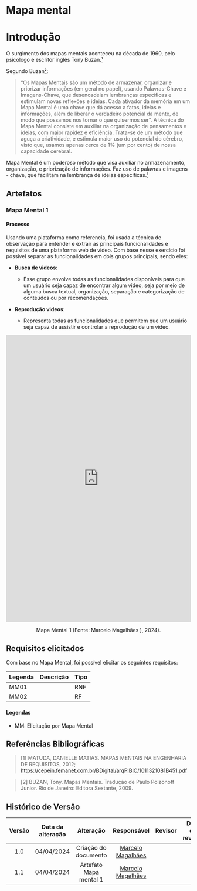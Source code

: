 # Mapa mental

# Introdução

O surgimento dos mapas mentais aconteceu na década de 1960, pelo psicólogo e escritor inglês Tony Buzan.[¹](#referências-bibliográficas)

Segundo Buzan[²](#referências-bibliográficas):

> “Os Mapas Mentais são um método de armazenar, organizar e priorizar informações
> (em geral no papel), usando Palavras-Chave e Imagens-Chave, que desencadeiam
> lembranças específicas e estimulam novas reflexões e ideias. Cada ativador da
> memória em um Mapa Mental é uma chave que dá acesso a fatos, ideias e
> informações, além de liberar o verdadeiro potencial da mente, de modo que
> possamos nos tornar o que quisermos ser”.
> A técnica do Mapa Mental consiste em auxiliar na organização de pensamentos e
> ideias, com maior rapidez e eficiência. Trata-se de um método que aguça a
> criatividade, e estimula maior uso do potencial do cérebro, visto que, usamos apenas
> cerca de 1% (um por cento) de nossa capacidade cerebral.

Mapa Mental é um poderoso método que visa auxiliar no armazenamento, organização, e priorização de informações. Faz uso de palavras e imagens - chave, que facilitam na lembrança de ideias específicas.[¹](#referências-bibliográficas)

## Artefatos

### Mapa Mental 1

#### Processo

Usando uma plataforma como referencia, foi usada a técnica de observação para entender e extrair as principais funcionalidades e requisitos de uma plataforma web de video.
Com base nesse exercício foi possível separar as funcionalidades em dois grupos principais, sendo eles:

- <strong>Busca de videos</strong>:

  - Esse grupo envolve todas as funcionalidades disponíveis para que um usuário seja capaz de encontrar algum video, seja por meio de alguma busca textual, organização, separação e categorização de conteúdos ou por recomendações.

- <strong>Reprodução videos</strong>:
  - Representa todas as funcionalidades que permitem que um usuário seja capaz de assistir e controlar a reprodução de um video.

<center>
<div style="left: 0; width: 100%; height: 780px; position: relative;"><iframe src="https://lucid.app/embeds/link?document=e5204cda-dd9e-468e-8552-f8befa2516a7&clientId=2BiVMkDT0QXFJfn1y3Prdd3Tm3V1LiSCW1c9VkAi" style="top: 0; left: 0; width: 100%; height: 100%; position: absolute; border: 0;" allowfullscreen></iframe></div>
<p> Mapa Mental 1 (Fonte:  Marcelo Magalhães ), 2024).</a></p>
</center>

## Requisitos elicitados

Com base no Mapa Mental, foi possível elicitar os seguintes requisitos:

| Legenda | Descrição | Tipo |
| ------- | --------- | ---- |
| MM01    |           | RNF  |
| MM02    |           | RF   |

#### Legendas

- MM: Elicitação por Mapa Mental

## Referências Bibliográficas

> [1] MATUDA, DANIELLE MATIAS. MAPAS MENTAIS NA ENGENHARIA DE REQUISITOS, 2012; https://cepein.femanet.com.br/BDigital/arqPIBIC/1011321081B451.pdf

> [2] BUZAN, Tony. Mapas Mentais. Tradução de Paulo Polzonoff Junior. Rio de Janeiro: Editora Sextante, 2009.

## Histórico de Versão

| Versão | Data da alteração |       Alteração        |                   Responsável                    | Revisor | Data de revisão |
| :----: | :---------------: | :--------------------: | :----------------------------------------------: | :-----: | :-------------: |
|  1.0   |    04/04/2024     |  Criação do documento  | [Marcelo Magalhães](https://github.com/marrcelo) |         |                 |
|  1.1   |    04/04/2024     | Artefato Mapa mental 1 | [Marcelo Magalhães](https://github.com/marrcelo) |         |                 |
